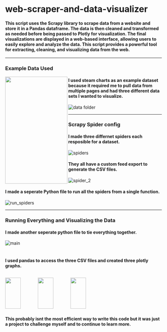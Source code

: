 # web-scraper-and-data-visualizer

#### This script uses the Scrapy library to scrape data from a website and store it in a Pandas dataframe. The data is then cleaned and transformed as needed before being passed to Plotly for visualization. The final visualizations are displayed in a web-based interface, allowing users to easily explore and analyze the data. This script provides a powerful tool for extracting, cleaning, and visualizing data from the web. 

---
### Example Data Used

<img align="left" width="200" height="345" src="https://user-images.githubusercontent.com/109874492/211451993-97116871-f33b-4e93-9370-9921062e7561.PNG"/>

#### I used steam charts as an example dataset because it required me to pull data from multiple pages and had three different data sets I wanted to visualize.
  ![data folder](https://user-images.githubusercontent.com/109874492/211453396-2904bf99-7e85-4168-a9d8-0fbd05791859.PNG)
<br />


---
### Scrapy Spider config
#### I made three differnet spiders each resposible for a dataset.
![spiders](https://user-images.githubusercontent.com/109874492/211456658-0ec02301-fe19-41a7-8268-84788d496251.PNG)
#### They all have a custom feed export to generate the CSV files.
![spider_2](https://user-images.githubusercontent.com/109874492/211456726-8c9a754f-e2e0-4f93-baad-7dca9defbb52.PNG)
#### I made a seperate Python file to run all the spiders from a single function.
![run_spiders](https://user-images.githubusercontent.com/109874492/211457014-789bee00-391a-423e-8859-e227ffb5b038.PNG)

---
### Running Everything and Visualizing the Data
#### I made another seperate python file to tie everything together.
![main](https://user-images.githubusercontent.com/109874492/211457479-9ecbfe73-d245-4745-8fc8-8265fa0002e3.PNG)
<br />

#

#### I used pandas to access the three CSV files and created three plotly graphs.
  <img width="50" height="100" style="padding-right:50px;" src="https://user-images.githubusercontent.com/109874492/211453796-3fbc6a00-5beb-4dc2-a05c-b5dec03f922f.png"/>   <img width="50" height="100" style="padding-right:50px;" src="https://user-images.githubusercontent.com/109874492/211453800-bb5b921e-7185-449f-9330-f339dc37f56d.png"/>   <img width="50" height="100" style="padding-right:50px;" src="https://user-images.githubusercontent.com/109874492/211453812-c8b94915-6a0e-49a1-88ff-b06abf173afb.png"/>
---
#### This probably isnt the most efficient way to write this code but it was just a project to challenge myself and to continue to learn more.
